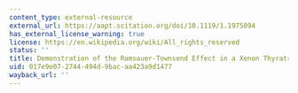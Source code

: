 ```yaml
---
content_type: external-resource
external_url: https://aapt.scitation.org/doi/10.1119/1.1975094
has_external_license_warning: true
license: https://en.wikipedia.org/wiki/All_rights_reserved
status: ''
title: Demonstration of the Ramsauer-Townsend Effect in a Xenon Thyratron
uid: 017e9e07-2744-494d-9bac-aa423a9d1477
wayback_url: ''
---
```

